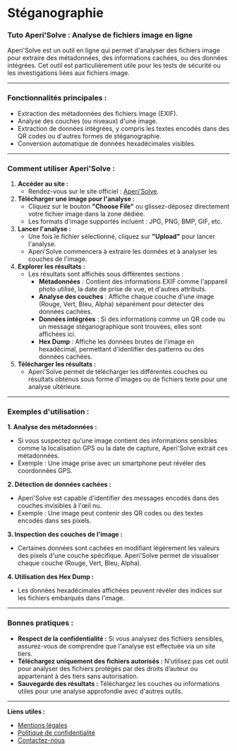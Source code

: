 # Stéganographie

### **Tuto Aperi'Solve : Analyse de fichiers image en ligne**

Aperi'Solve est un outil en ligne qui permet d'analyser des fichiers image pour extraire des métadonnées, des informations cachées, ou des données intégrées. Cet outil est particulièrement utile pour les tests de sécurité ou les investigations liées aux fichiers image.

***

### **Fonctionnalités principales :**

* Extraction des métadonnées des fichiers image (EXIF).
* Analyse des couches (ou niveaux) d'une image.
* Extraction de données intégrées, y compris les textes encodés dans des QR codes ou d'autres formes de stéganographie.
* Conversion automatique de données hexadécimales visibles.

***

### **Comment utiliser Aperi'Solve :**

1. **Accéder au site :**
   * Rendez-vous sur le site officiel : [Aperi'Solve](https://www.aperisolve.com/).
2. **Télécharger une image pour l'analyse :**
   * Cliquez sur le bouton **"Choose File"** ou glissez-déposez directement votre fichier image dans la zone dédiée.
   * Les formats d'image supportés incluent : JPG, PNG, BMP, GIF, etc.
3. **Lancer l'analyse :**
   * Une fois le fichier sélectionné, cliquez sur **"Upload"** pour lancer l'analyse.
   * Aperi'Solve commencera à extraire les données et à analyser les couches de l'image.
4. **Explorer les résultats :**
   * Les résultats sont affichés sous différentes sections :
     * **Métadonnées** : Contient des informations EXIF comme l'appareil photo utilisé, la date de prise de vue, et d'autres attributs.
     * **Analyse des couches** : Affiche chaque couche d'une image (Rouge, Vert, Bleu, Alpha) séparément pour détecter des données cachées.
     * **Données intégrées** : Si des informations comme un QR code ou un message stéganographique sont trouvées, elles sont affichées ici.
     * **Hex Dump** : Affiche les données brutes de l'image en hexadécimal, permettant d'identifier des patterns ou des données cachées.
5. **Télécharger les résultats :**
   * Aperi'Solve permet de télécharger les différentes couches ou résultats obtenus sous forme d'images ou de fichiers texte pour une analyse ultérieure.

***

### **Exemples d'utilisation :**

**1. Analyse des métadonnées :**

* Si vous suspectez qu'une image contient des informations sensibles comme la localisation GPS ou la date de capture, Aperi'Solve extrait ces métadonnées.
* Exemple : Une image prise avec un smartphone peut révéler des coordonnées GPS.

**2. Détection de données cachées :**

* Aperi'Solve est capable d'identifier des messages encodés dans des couches invisibles à l'œil nu.
* Exemple : Une image peut contenir des QR codes ou des textes encodés dans ses pixels.

**3. Inspection des couches de l'image :**

* Certaines données sont cachées en modifiant légèrement les valeurs des pixels d'une couche spécifique. Aperi'Solve permet de visualiser chaque couche (Rouge, Vert, Bleu, Alpha).

**4. Utilisation des Hex Dump :**

* Les données hexadécimales affichées peuvent révéler des indices sur les fichiers embarqués dans l'image.

***

### **Bonnes pratiques :**

* **Respect de la confidentialité :** Si vous analysez des fichiers sensibles, assurez-vous de comprendre que l'analyse est effectuée via un site tiers.
* **Téléchargez uniquement des fichiers autorisés :** N’utilisez pas cet outil pour analyser des fichiers protégés par des droits d’auteur ou appartenant à des tiers sans autorisation.
* **Sauvegarde des résultats :** Téléchargez les couches ou informations utiles pour une analyse approfondie avec d'autres outils.

***

**Liens utiles :**

* [Mentions légales](https://dika-1.gitbook.io/road-to-hacker/mentions-legales)
* [Politique de confidentialité](https://dika-1.gitbook.io/road-to-hacker/politique-de-confidentialite)
* [Contactez-nous](mailto:dika-road-to-hacker@protonmail.com)
